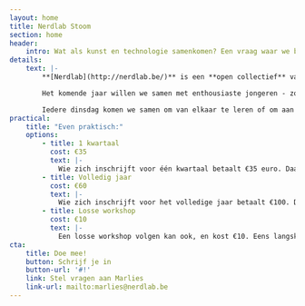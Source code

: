 ```yaml
---
layout: home
title: Nerdlab Stoom
section: home
header:
    intro: Wat als kunst en technologie samenkomen? Een vraag waar we bij Nerdlab vaak over nadenken, en waar we jou voor nodig hebben!
details:
    text: |-
        **[Nerdlab](http://nerdlab.be/)** is een **open collectief** van **makers**. We bouwen installaties en machines, organiseren evenementen en veroveren de wereld. Oh, en daarnaast hebben we ook een fablab in Gent waar iedereen welkom is.

        Het komende jaar willen we samen met enthousiaste jongeren - zoals jij! - kijken wat er ontstaat als kunst en technologie botsen. Welkom bij STOOM! Aan de hand van workshops kijken we hoe je met een beamer kan mappen, zoeken we de limieten van onze 3D-printers op en gaan we aan de slag met licht. Jep, dat las je goed.

        Iedere dinsdag komen we samen om van elkaar te leren of om aan onze projecten te werken. Het resultaat ervan tonen we op vier evenementen, waaronder **‘[Bring Your Own Beamer](http://byobgent.nerdlab.be/)’** waar vorig jaar meer dan duizend bezoekers langs kwamen. Je kiest zelf of je een traject van een kwartaal of een volledig jaar volgt (Eén workshop meemaken kan ook, maar het is uiteraard fijner om aan een groter project te werken)!
practical:
    title: "Even praktisch:"
    options:
        - title: 1 kwartaal
          cost: €35
          text: |-
            Wie zich inschrijft voor één kwartaal betaalt €35 euro. Daarin zit een waarborg van €25 die we terugbetalen als je effectief iets toont op een evenement. De overige €10 krijg je korting als je mee zou gaan naar BYOB Utrecht.
        - title: Volledig jaar
          cost: €60
          text: |-
            Wie zich inschrijft voor het volledige jaar betaalt €100. Daarin zit een waarborg van €60 die je terugkrijgt als je op ‘Bring Your Own Beamer’ staat. Je ticket om mee te gaan naar BYOB krijg je gratis.
        - title: Losse workshop
          cost: €10
          text: |-
            Een losse workshop volgen kan ook, en kost €10. Eens langskomen op een werkmoment kan altijd en is gratis.
cta:
    title: Doe mee!
    button: Schrijf je in
    button-url: '#!'
    link: Stel vragen aan Marlies
    link-url: mailto:marlies@nerdlab.be
---
```

